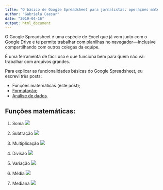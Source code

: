 ```yaml
---
title: "O básico de Google Spreadsheet para jornalistas: operações matemáticas"
author: "Gabriela Caesar"
date: "2019-04-16"
output: html_document
---
```



O Google Spreadsheet é uma espécie de Excel que já vem junto com o Google Drive e te permite trabalhar com planilhas no navegador — inclusive compartilhando com outros colegas da equipe.   

É uma ferramenta de fácil uso e que funciona bem para quem não vai trabalhar com arquivos grandes.   

Para explicar as funcionalidades básicas do Google Spreadsheet, eu escrevi três posts:   

* Funções matemáticas (este post);   
* [Formatação](https://medium.com/@gabrielacaesar/o-b%C3%A1sico-de-google-spreadsheet-para-jornalistas-formata%C3%A7%C3%A3o-98e2700691b7);   
* [Análise de dados](https://medium.com/@gabrielacaesar/o-b%C3%A1sico-de-google-spreadsheet-para-jornalistas-an%C3%A1lise-de-dados-fbf85ba117df).  

## Funções matemáticas:

1) Soma
![](https://cdn-images-1.medium.com/max/1600/1*bsXW1nzofKVKsgq7KVYI4Q.gif)

2) Subtração
![](https://cdn-images-1.medium.com/max/1600/1*NQc6S_Yh8qMzr6sh-EPAoQ.gif)

3) Multiplicação
![](https://cdn-images-1.medium.com/max/1600/1*ooZmP1Qr2ZiUq1xhVZu2BQ.gif)

4) Divisão
![](https://cdn-images-1.medium.com/max/1600/1*SJK00GR3MPKNT5T7GKfpxg.gif)

5) Variação
![](https://cdn-images-1.medium.com/max/1600/1*QYQIs8rZ8rizzCEByro1Ww.gif)

6) Média
![](https://cdn-images-1.medium.com/max/1600/1*jWgfq6_Y7Tp60nXV3FSVDQ.gif)

7) Mediana
![](https://cdn-images-1.medium.com/max/1600/1*wUQcv4DoYsuyxfBxbyeD0w.gif)

